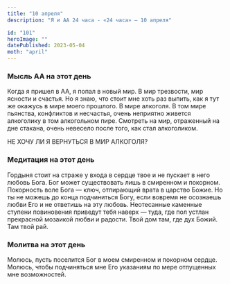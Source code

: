 ```yaml
---
title: "10 апреля"
description: "Я и АА 24 часа - «24 часа» — 10 апреля"

id: "101"
heroImage: ""
datePublished: 2023-05-04
moth: "april"
---
```


### Мысль АА на этот день

Когда я пришел в АА, я попал в новый мир. В мир трезвости, мир ясности и
счастья. Но я знаю, что стоит мне хоть раз выпить, как я тут же окажусь в мире
моего прошлого. В мире алкоголя. В том мире пьянства, конфликтов и несчастья,
очень неприятно живется алкоголику в том алкогольном пире. Смотреть на мир,
отраженный на дне стакана, очень невесело после того, как стал алкоголиком.

НЕ ХОЧУ ЛИ Я ВЕРНУТЬСЯ В МИР АЛКОГОЛЯ?

### Медитация на этот день

Гордыня стоит на страже у входа в сердце твое и не пускает в него любовь Бога.
Бог может существовать лишь в смиренном и покорном. Покорность воле Бога —
ключ, отпирающий врата в царство Божие. Но ты не можешь до конца подчиниться
Богу, если вовремя не осознаешь любви Его и не ответишь на эту любовь.
Неотесанные каменные ступени повиновения приведут тебя наверх — туда, где пол
устлан прекрасной мозаикой любви и радости. Твой дом там, где дух Божий. Там
твой рай.

### Молитва на этот день

Молюсь, пусть поселится Бог в моем смиренном и покорном сердце. Молюсь, чтобы
подчиняться мне Его указаниям по мере отпущенных мне возможностей.

